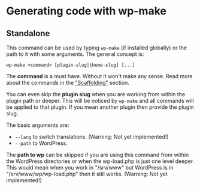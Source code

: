 # Generating code with wp-make

## Standalone

This command can be used by typing `wp-make`
(if installed globally)
or the path to it with some arguments.
The general concept is:

    wp-make <command> [plugin-slug|theme-slug] [...]

The **command** is a must have.
Without it won't make any sense.
Read more about the commands in the ["Scaffolding"](./scaffolding)
section.

You can even skip the **plugin slug** when you are working
from within the plugin path or deeper.
This will be noticed by `wp-make`
and all commands will be applied to that plugin.
If you mean another plugin then provide the plugin slug.


The basic arguments are:

- `--lang` to switch translations.
  (Warning: Not yet implemented!)
- `--path` to WordPress.

The **path to wp** can be skipped
if you are using this command from within the WordPress directories
or when the wp-load.php is just one level deeper.
This would mean when you work in "/srv/www" but WordPress is in "/srv/www/wp/wp-load.php"
then it still works.
(Warning: Not yet implemented!)
